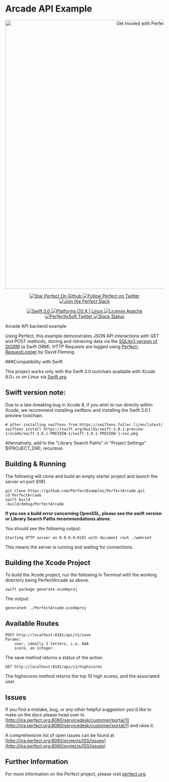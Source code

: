 # Arcade API Example

<p align="center">
    <a href="http://perfect.org/get-involved.html" target="_blank">
        <img src="http://perfect.org/assets/github/perfect_github_2_0_0.jpg" alt="Get Involed with Perfect!" width="854" />
    </a>
</p>

<p align="center">
    <a href="https://github.com/PerfectlySoft/Perfect" target="_blank">
        <img src="http://www.perfect.org/github/Perfect_GH_button_1_Star.jpg" alt="Star Perfect On Github" />
    </a>  
    <a href="https://twitter.com/perfectlysoft" target="_blank">
        <img src="http://www.perfect.org/github/Perfect_GH_button_3_twit.jpg" alt="Follow Perfect on Twitter" />
    </a>  
    <a href="http://perfect.ly" target="_blank">
        <img src="http://www.perfect.org/github/Perfect_GH_button_4_slack.jpg" alt="Join the Perfect Slack" />
    </a> 
</p>

<p align="center">
    <a href="https://developer.apple.com/swift/" target="_blank">
        <img src="https://img.shields.io/badge/Swift-3.0-orange.svg?style=flat" alt="Swift 3.0">
    </a>
    <a href="https://developer.apple.com/swift/" target="_blank">
        <img src="https://img.shields.io/badge/Platforms-OS%20X%20%7C%20Linux%20-lightgray.svg?style=flat" alt="Platforms OS X | Linux">
    </a>
    <a href="http://perfect.org/licensing.html" target="_blank">
        <img src="https://img.shields.io/badge/License-Apache-lightgrey.svg?style=flat" alt="License Apache">
    </a>
    <a href="http://twitter.com/PerfectlySoft" target="_blank">
        <img src="https://img.shields.io/badge/Twitter-@PerfectlySoft-blue.svg?style=flat" alt="PerfectlySoft Twitter">
    </a>
    <a href="http://perfect.ly" target="_blank">
        <img src="http://perfect.ly/badge.svg" alt="Slack Status">
    </a>
</p>

Arcade API backend example

Using Perfect, this example demonstrates JSON API interactions with GET and POST methods, storing and retrieving data via the [SQLite3 version of StORM](https://github.com/SwiftORM/SQLite-StORM) (a Swift ORM). HTTP Requests are logged using [Perfect-RequestLogger](https://github.com/dabfleming/Perfect-RequestLogger) by David Fleming.

###Compatibility with Swift

This project works only with the Swift 3.0 toolchain available with Xcode 8.0+ or on Linux via [Swift.org](http://swift.org/).

## Swift version note:

Due to a late-breaking bug in Xcode 8, if you wish to run directly within Xcode, we recommend installing swiftenv and installing the Swift 3.0.1 preview toolchain.

```
# after installing swiftenv from https://swiftenv.fuller.li/en/latest/
swiftenv install https://swift.org/builds/swift-3.0.1-preview-1/xcode/swift-3.0.1-PREVIEW-1/swift-3.0.1-PREVIEW-1-osx.pkg
```

Alternatively, add to the "Library Search Paths" in "Project Settings" $(PROJECT_DIR), recursive.

## Building & Running

The following will clone and build an empty starter project and launch the server on port 8181.

```
git clone https://github.com/PerfectExamples/PerfectArcade.git
cd PerfectArcade
swift build
.build/debug/PerfectArcade
```

**If you see a build error concerning OpenSSL, please see the swift version or Library Search Paths recommendations above.**

You should see the following output:

```
Starting HTTP server on 0.0.0.0:8181 with document root ./webroot
```

This means the server is running and waiting for connections.

## Building the Xcode Project

To build the Xcode project, run the following in Terminal with the working directory being PerfectArcade as above.

```
swift package generate-xcodeproj
```
The output:

```
generated: ./PerfectArcade.xcodeproj
```

## Available Routes


```
POST http://localhost:8181/api/v1/save
Params: 
	user, ideally 3 letters, i.e. AAA
	score, an integer.
```
The save method returns a status of the action.

```
GET http://localhost:8181/api/v1/highscores
```
The highscores method returns the top 10 high scores, and the associated user.

## Issues

If you find a mistake, bug, or any other helpful suggestion you'd like to make on the docs please head over to [http://jira.perfect.org:8080/servicedesk/customer/portal/1](http://jira.perfect.org:8080/servicedesk/customer/portal/1) and raise it.

A comprehensive list of open issues can be found at [http://jira.perfect.org:8080/projects/ISS/issues](http://jira.perfect.org:8080/projects/ISS/issues)



## Further Information
For more information on the Perfect project, please visit [perfect.org](http://perfect.org).
